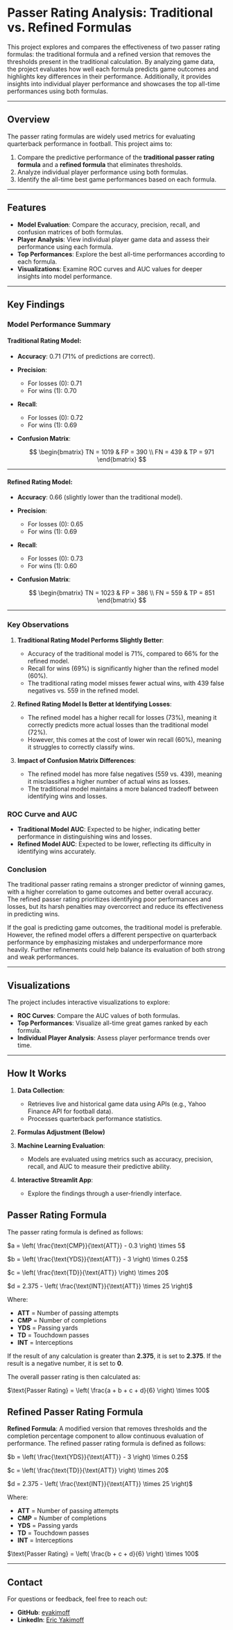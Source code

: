 # Passer Rating Analysis: Traditional vs. Refined Formulas

This project explores and compares the effectiveness of two passer rating formulas: the traditional formula and a refined version that removes the thresholds present in the traditional calculation. By analyzing game data, the project evaluates how well each formula predicts game outcomes and highlights key differences in their performance. Additionally, it provides insights into individual player performance and showcases the top all-time performances using both formulas.

---

## Overview

The passer rating formulas are widely used metrics for evaluating quarterback performance in football. This project aims to:

1. Compare the predictive performance of the **traditional passer rating formula** and a **refined formula** that eliminates thresholds.
2. Analyze individual player performance using both formulas.
3. Identify the all-time best game performances based on each formula.

---

## Features

-   **Model Evaluation**: Compare the accuracy, precision, recall, and confusion matrices of both formulas.
-   **Player Analysis**: View individual player game data and assess their performance using each formula.
-   **Top Performances**: Explore the best all-time performances according to each formula.
-   **Visualizations**: Examine ROC curves and AUC values for deeper insights into model performance.

---

## Key Findings

### Model Performance Summary

#### Traditional Rating Model:

-   **Accuracy**: 0.71 (71% of predictions are correct).
-   **Precision**:
    -   For losses (0): 0.71
    -   For wins (1): 0.70
-   **Recall**:
    -   For losses (0): 0.72
    -   For wins (1): 0.69
-   **Confusion Matrix**:
  
    $$
    \begin{bmatrix}
    TN = 1019 & FP = 390 \\
    FN = 439 & TP = 971
    \end{bmatrix}
    $$

---

#### Refined Rating Model:

-   **Accuracy**: 0.66 (slightly lower than the traditional model).
-   **Precision**:
    -   For losses (0): 0.65
    -   For wins (1): 0.69
-   **Recall**:
    -   For losses (0): 0.73
    -   For wins (1): 0.60
-   **Confusion Matrix**:
  
    $$
    \begin{bmatrix}
    TN = 1023 & FP = 386 \\
    FN = 559 & TP = 851
    \end{bmatrix}
    $$

---

### Key Observations

1. **Traditional Rating Model Performs Slightly Better**:

    - Accuracy of the traditional model is 71%, compared to 66% for the refined model.
    - Recall for wins (69%) is significantly higher than the refined model (60%).
    - The traditional rating model misses fewer actual wins, with 439 false negatives vs. 559 in the refined model.

2. **Refined Rating Model Is Better at Identifying Losses**:

    - The refined model has a higher recall for losses (73%), meaning it correctly predicts more actual losses than the traditional model (72%).
    - However, this comes at the cost of lower win recall (60%), meaning it struggles to correctly classify wins.

3. **Impact of Confusion Matrix Differences**:

    - The refined model has more false negatives (559 vs. 439), meaning it misclassifies a higher number of actual wins as losses.
    - The traditional model maintains a more balanced tradeoff between identifying wins and losses.

### ROC Curve and AUC

-   **Traditional Model AUC**: Expected to be higher, indicating better performance in distinguishing wins and losses.
-   **Refined Model AUC**: Expected to be lower, reflecting its difficulty in identifying wins accurately.

### Conclusion

The traditional passer rating remains a stronger predictor of winning games, with a higher correlation to game outcomes and better overall accuracy. The refined passer rating prioritizes identifying poor performances and losses, but its harsh penalties may overcorrect and reduce its effectiveness in predicting wins.

If the goal is predicting game outcomes, the traditional model is preferable. However, the refined model offers a different perspective on quarterback performance by emphasizing mistakes and underperformance more heavily. Further refinements could help balance its evaluation of both strong and weak performances.

---

## Visualizations

The project includes interactive visualizations to explore:

-   **ROC Curves**: Compare the AUC values of both formulas.
-   **Top Performances**: Visualize all-time great games ranked by each formula.
-   **Individual Player Analysis**: Assess player performance trends over time.

---

## How It Works

1. **Data Collection**:

    - Retrieves live and historical game data using APIs (e.g., Yahoo Finance API for football data).
    - Processes quarterback performance statistics.

2. **Formulas Adjustment (Below)**

3. **Machine Learning Evaluation**:

    - Models are evaluated using metrics such as accuracy, precision, recall, and AUC to measure their predictive ability.

4. **Interactive Streamlit App**:

    - Explore the findings through a user-friendly interface.

## Passer Rating Formula

The passer rating formula is defined as follows:

$a = \left( \frac{\text{CMP}}{\text{ATT}} - 0.3 \right) \times 5$

$b = \left( \frac{\text{YDS}}{\text{ATT}} - 3 \right) \times 0.25$

$c = \left( \frac{\text{TD}}{\text{ATT}} \right) \times 20$

$d = 2.375 - \left( \frac{\text{INT}}{\text{ATT}} \times 25 \right)$

Where:

-   **ATT** = Number of passing attempts
-   **CMP** = Number of completions
-   **YDS** = Passing yards
-   **TD** = Touchdown passes
-   **INT** = Interceptions

If the result of any calculation is greater than **2.375**, it is set to **2.375**. If the result is a negative number, it is set to **0**.

The overall passer rating is then calculated as:

$\text{Passer Rating} = \left( \frac{a + b + c + d}{6} \right) \times 100$

## Refined Passer Rating Formula

**Refined Formula**:
A modified version that removes thresholds and the completion percentage component to allow continuous evaluation of performance.
The refined passer rating formula is defined as follows:

$b = \left( \frac{\text{YDS}}{\text{ATT}} - 3 \right) \times 0.25$

$c = \left( \frac{\text{TD}}{\text{ATT}} \right) \times 20$

$d = 2.375 - \left( \frac{\text{INT}}{\text{ATT}} \times 25 \right)$

Where:

-   **ATT** = Number of passing attempts
-   **CMP** = Number of completions
-   **YDS** = Passing yards
-   **TD** = Touchdown passes
-   **INT** = Interceptions

$\text{Passer Rating} = \left( \frac{b + c + d}{6} \right) \times 100$

---

## Contact

For questions or feedback, feel free to reach out:

-   **GitHub**: [eyakimoff](https://github.com/yourusername)
-   **LinkedIn**: [Eric Yakimoff](https://www.linkedin.com/in/eric-yakimoff-3537981a3/)
